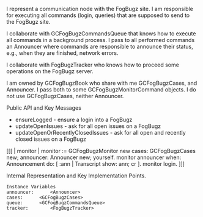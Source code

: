 I represent a communication node with the FogBugz site.
I am responsible for executing all commands (login, queries) that are supposed to send to the FogBugz site.

I collaborate with GCFogBugzCommandsQueue that knows how to execute all commands in a background process. I pass to all performed commands an Announcer where commands are responsible to announce their status, e.g., when they are finished, network errors. 

I collaborate with FogBugzTracker who knows how to proceed some operations on the FogBugz server.

I am owned by GCFogBugzBook who share with me GCFogBugzCases, and Announcer. I pass both to some GCFogBugzMonitorCommand objects. I do not use GCFogBugzCases, neither Announcer.

Public API and Key Messages

- ensureLogged - ensure a login into a FogBugz
- updateOpenIssues - ask for all open issues on a FogBugz
- updateOpenOrRecentlyClosedIssues - ask for all open and recently closed issues on a FogBugz

[[[
	| monitor |
	monitor := GCFogBugzMonitor new
		cases: GCFogBugzCases new;
		announcer: Announcer new;
		yourself.
	monitor announcer when: Announcement do: [ :ann | Transcript show: ann; cr ].
	monitor login.
]]]
 
Internal Representation and Key Implementation Points.

    Instance Variables
	announcer:		<Announcer>
	cases:		<GCFogBugzCases>
	queue:		<GCFogBugzCommandsQueue>
	tracker:		<FogBugzTracker>
